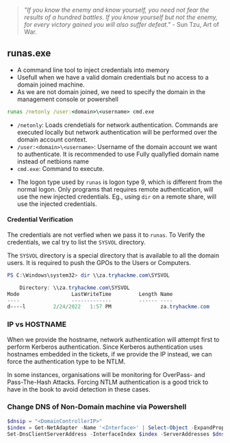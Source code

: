 > _"If you know the enemy and know yourself, you need not fear the results of a hundred battles. If you know yourself but not the enemy, for every victory gained you will also suffer defeat."_ - Sun Tzu, Art of War.

## runas.exe
* A command line tool to inject credentials into memory
* Usefull when we have a valid domain credentials but no access to a domain joined machine.
* As we are not domain joined, we need to specify the domain in the management console or powershell 
```cmd
runas /netonly /user:<domain>\<username> cmd.exe
```
* `/netonly`: Loads crendetials for network authentication. Commands are executed locally but network authentication will be performed over the domain account context.
* `/user:<domain>\<username>`: Username of the domain account we want to authenticate. It is recommended to use Fully quallyfied domain name instead of netbions name
* `cmd.exe`: Command to execute.
- The logon type used by `runas` is logon type 9, which is different from the normal logon. Only programs that requires remote authentication, will use the new injected credentials. Eg., using `dir` on a remote share, will use the injected credentials.

#### Credential Verification
The credentials are not verfied when we pass it to `runas`. To Verify the credentials, we cal try to list the `SYSVOL` directory.

The `SYSVOL` directory is a special directory that is available to all the domain users. It is required to push the GPOs to the Users or Computers.

```powershell
PS C:\Windows\system32> dir \\za.tryhackme.com\SYSVOL

    Directory: \\za.tryhackme.com\SYSVOL             
Mode                 LastWriteTime         Length Name
----                 -------------         ------ ----
d----l         2/24/2022   1:57 PM                za.tryhackme.com
```

### IP vs HOSTNAME
When we provide the hostname, network authentication will attempt first to perform Kerberos authentication. Since Kerberos authentication uses hostnames embedded in the tickets, if we provide the IP instead, we can force the authentication type to be NTLM. 

In some instances, organisations will be monitoring for OverPass- and Pass-The-Hash Attacks. Forcing NTLM authentication is a good trick to have in the book to avoid detection in these cases.

### Change DNS of Non-Domain machine via Powershell
```powershell
$dnsip = "<DomainControllerIP>"
$index = Get-NetAdapter -Name '<Interface>' | Select-Object -ExpandProperty 'ifIndex'
Set-DnsClientServerAddress -InterfaceIndex $index -ServerAddresses $dnsip
```